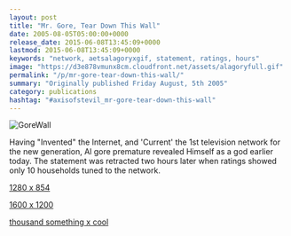 ```yaml
---
layout: post
title: "Mr. Gore, Tear Down This Wall"
date: 2005-08-05T05:00:00+0000
release_date: 2015-06-08T13:45:09+0000
lastmod: 2015-06-08T13:45:09+0000
keywords: "network, aetsalagoryxgif, statement, ratings, hours"
image: "https://d3e878vmunx8cm.cloudfront.net/assets/alagoryfull.gif"
permalink: "/p/mr-gore-tear-down-this-wall/"
summary: "Originally published Friday August, 5th 2005"
category: publications
hashtag: "#axisofstevil_mr-gore-tear-down-this-wall"
---
```


[id_1]: https://d3e878vmunx8cm.cloudfront.net/assets/alagoryfull.gif "GoreWall"
![GoreWall][id_1]

Having "Invented" the Internet, and 'Current' the 1st television network for the new generation, Al gore premature revealed Himself as a god earlier today. The statement was retracted two hours later when ratings showed only 10 households tuned to the network.

[1280 x 854](https://d3e878vmunx8cm.cloudfront.net/assets/alagory1280x854.gif "1280 x 854")

[1600 x 1200](https://d3e878vmunx8cm.cloudfront.net/assets/alagory1600x1200.gif "1600 x 1200")

[thousand something x cool](https://d3e878vmunx8cm.cloudfront.net/assets/alagoryfull.gif "thousand something x cool")
